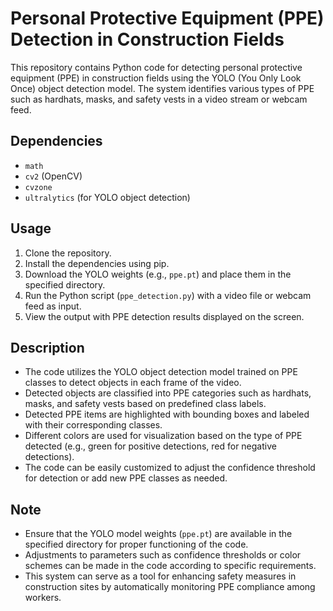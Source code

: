 # Personal Protective Equipment (PPE) Detection in Construction Fields

This repository contains Python code for detecting personal protective equipment (PPE) in construction fields using the YOLO (You Only Look Once) object detection model. The system identifies various types of PPE such as hardhats, masks, and safety vests in a video stream or webcam feed.

## Dependencies
- `math`
- `cv2` (OpenCV)
- `cvzone`
- `ultralytics` (for YOLO object detection)

## Usage
1. Clone the repository.
2. Install the dependencies using pip.
3. Download the YOLO weights (e.g., `ppe.pt`) and place them in the specified directory.
4. Run the Python script (`ppe_detection.py`) with a video file or webcam feed as input.
5. View the output with PPE detection results displayed on the screen.

## Description
- The code utilizes the YOLO object detection model trained on PPE classes to detect objects in each frame of the video.
- Detected objects are classified into PPE categories such as hardhats, masks, and safety vests based on predefined class labels.
- Detected PPE items are highlighted with bounding boxes and labeled with their corresponding classes.
- Different colors are used for visualization based on the type of PPE detected (e.g., green for positive detections, red for negative detections).
- The code can be easily customized to adjust the confidence threshold for detection or add new PPE classes as needed.

## Note
- Ensure that the YOLO model weights (`ppe.pt`) are available in the specified directory for proper functioning of the code.
- Adjustments to parameters such as confidence thresholds or color schemes can be made in the code according to specific requirements.
- This system can serve as a tool for enhancing safety measures in construction sites by automatically monitoring PPE compliance among workers.

